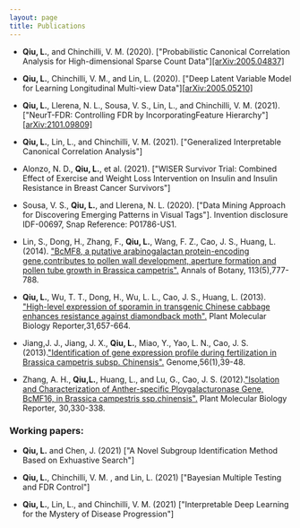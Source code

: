 ```yaml
---
layout: page
title: Publications
---
```



- **Qiu, L.**, and Chinchilli, V. M. (2020). ["Probabilistic Canonical Correlation Analysis for High-dimensional
Sparse Count Data"][[arXiv:2005.04837]](https://arxiv.org/abs/2005.04837)

- **Qiu, L.**, Chinchilli, V. M., and Lin, L.  (2020). ["Deep Latent Variable Model for Learning Longitudinal Multi-view Data"][[arXiv:2005.05210]](https://arxiv.org/abs/2005.05210)

- **Qiu, L.**, Llerena, N. L., Sousa, V. S., Lin, L., and Chinchilli, V. M. (2021). ["NeurT-FDR: Controlling FDR by IncorporatingFeature Hierarchy"][[arXiv:2101.09809]](https://arxiv.org/abs/2101.09809)

- **Qiu, L.**, Lin, L., and Chinchilli, V. M.  (2021). ["Generalized Interpretable Canonical Correlation Analysis"] 

-  Alonzo, N. D.,  **Qiu, L.**, et al. (2021). ["WISER Survivor Trial: Combined Effect of Exercise and Weight Loss Intervention on Insulin and Insulin Resistance in Breast Cancer Survivors"]
- Sousa, V. S., **Qiu, L.**, and Llerena, N. L. (2020). ["Data Mining Approach for Discovering Emerging Patterns in Visual Tags"]. Invention disclosure IDF-00697,
Snap Reference: P01786-US1.

- Lin, S., Dong, H., Zhang, F., **Qiu, L.**, Wang, F. Z., Cao, J. S., Huang, L. (2014). ["BcMF8, a putative arabinogalactan protein-encoding gene,contributes to pollen
wall development, aperture formation and pollen tube growth in Brassica campetris".](https://academic.oup.com/aob/article/113/5/777/159963) Annals of Botany, 113(5),777-788.

- **Qiu, L.**, Wu, T. T., Dong, H., Wu, L. L., Cao, J. S., Huang, L. (2013). ["High-level expression of sporamin in transgenic Chinese cabbage enhances
resistance against diamondback moth".](https://link.springer.com/article/10.1007/s11105-012-0536-1) Plant Molecular Biology Reporter,31,657-664.

- Jiang,J. J., Jiang, J. X., **Qiu, L.**, Miao, Y., Yao, L. N., Cao, J. S. (2013).["Identification of gene expression profile during
fertilization in Brassica campetris subsp. Chinensis".](https://www.nrcresearchpress.com/doi/abs/10.1139/gen-2012-0088#.XrHFvC2ZPys) Genome,56(1),39-48.

- Zhang, A. H., **Qiu,L.**, Huang, L., and Lu, G., Cao, J. S. (2012).["Isolation and Characterization of Anther-specific Ploygalacturonase Gene, BcMF16, in Brassica campestris ssp.chinensis".](https://link.springer.com/article/10.1007/s11105-011-0341-2) Plant Molecular Biology Reporter, 30,330-338.


### Working papers:

- **Qiu, L.** and Chen,  J. (2021) ["A Novel Subgroup Identification Method Based on Exhuastive Search"]

- **Qiu, L.**, Chinchilli, V. M. , and Lin, L. (2021) ["Bayesian Multiple Testing and FDR Control"]

- **Qiu, L.**, Lin, L., and Chinchilli, V. M. (2021) ["Interpretable Deep Learning for the Mystery of Disease Progression"]

